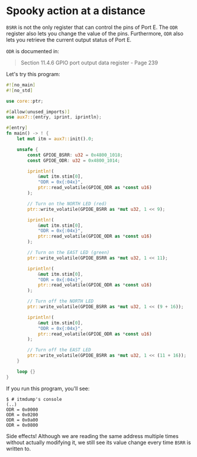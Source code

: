 # Spooky action at a distance

`BSRR` is not the only register that can control the pins of Port E. The `ODR` register also lets
you change the value of the pins. Furthermore, `ODR` also lets you retrieve the current output
status of Port E.

`ODR` is documented in:

> Section 11.4.6 GPIO port output data register - Page 239

Let's try this program:

``` rust
#![no_main]
#![no_std]

use core::ptr;

#[allow(unused_imports)]
use aux7::{entry, iprint, iprintln};

#[entry]
fn main() -> ! {
    let mut itm = aux7::init().0;

    unsafe {
        const GPIOE_BSRR: u32 = 0x4800_1018;
        const GPIOE_ODR: u32 = 0x4800_1014;

        iprintln!(
            &mut itm.stim[0],
            "ODR = 0x{:04x}",
            ptr::read_volatile(GPIOE_ODR as *const u16)
        );

        // Turn on the NORTH LED (red)
        ptr::write_volatile(GPIOE_BSRR as *mut u32, 1 << 9);

        iprintln!(
            &mut itm.stim[0],
            "ODR = 0x{:04x}",
            ptr::read_volatile(GPIOE_ODR as *const u16)
        );

        // Turn on the EAST LED (green)
        ptr::write_volatile(GPIOE_BSRR as *mut u32, 1 << 11);

        iprintln!(
            &mut itm.stim[0],
            "ODR = 0x{:04x}",
            ptr::read_volatile(GPIOE_ODR as *const u16)
        );

        // Turn off the NORTH LED
        ptr::write_volatile(GPIOE_BSRR as *mut u32, 1 << (9 + 16));

        iprintln!(
            &mut itm.stim[0],
            "ODR = 0x{:04x}",
            ptr::read_volatile(GPIOE_ODR as *const u16)
        );

        // Turn off the EAST LED
        ptr::write_volatile(GPIOE_BSRR as *mut u32, 1 << (11 + 16));
    }

    loop {}
}
```

If you run this program, you'll see:

``` console
$ # itmdump's console
(..)
ODR = 0x0000
ODR = 0x0200
ODR = 0x0a00
ODR = 0x0800
```

Side effects! Although we are reading the same address multiple times without actually modifying it,
we still see its value change every time `BSRR` is written to.
